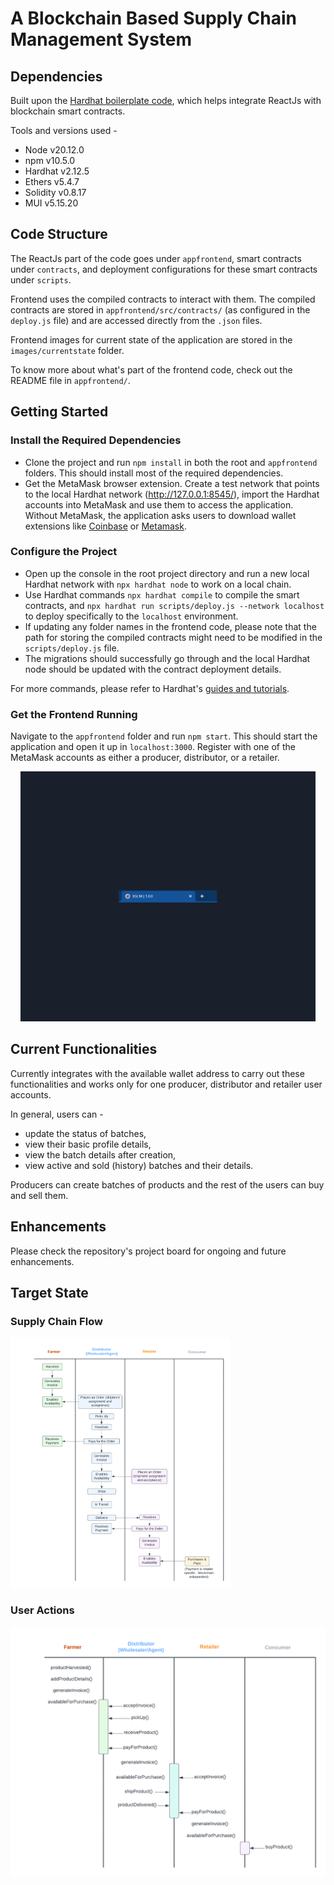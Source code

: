 # A Blockchain Based Supply Chain Management System

## Dependencies
Built upon the [Hardhat boilerplate code](https://github.com/NomicFoundation/hardhat-boilerplate), which helps integrate ReactJs with blockchain smart contracts.

Tools and versions used -

- Node v20.12.0
- npm v10.5.0
- Hardhat v2.12.5
- Ethers v5.4.7
- Solidity v0.8.17
- MUI v5.15.20

## Code Structure
The ReactJs part of the code goes under `appfrontend`, smart contracts under `contracts`, and deployment configurations for these smart contracts under `scripts`.

Frontend uses the compiled contracts to interact with them. The compiled contracts are stored in `appfrontend/src/contracts/` (as configured in the `deploy.js` file) and are accessed directly from the `.json` files.

Frontend images for current state of the application are stored in the `images/currentstate` folder.

To know more about what's part of the frontend code, check out the README file in `appfrontend/`. 

## Getting Started

### Install the Required Dependencies

- Clone the project and run `npm install` in both the root and `appfrontend` folders. This should install most of the required dependencies.
- Get the MetaMask browser extension. Create a test network that points to the local Hardhat network (http://127.0.0.1:8545/), import the Hardhat accounts into MetaMask and use them to access the application. Without MetaMask, the application asks users to download wallet extensions like [Coinbase](https://www.coinbase.com/wallet) or [Metamask](https://metamask.io).

### Configure the Project

- Open up the console in the root project directory and run a new local Hardhat network with `npx hardhat node` to work on a local chain.
- Use Hardhat commands `npx hardhat compile` to compile the smart contracts, and `npx hardhat run scripts/deploy.js --network localhost` to deploy specifically to the `localhost` environment.
- If updating any folder names in the frontend code, please note that the path for storing the compiled contracts might need to be modified in the `scripts/deploy.js` file.
- The migrations should successfully go through and the local Hardhat node should be updated with the contract deployment details.
 
For more commands, please refer to Hardhat's [guides and tutorials](https://hardhat.org/tutorial).

### Get the Frontend Running
Navigate to the `appfrontend` folder and run `npm start`. This should start the application and open it up in `localhost:3000`. Register with one of the MetaMask accounts as either a producer, distributor, or a retailer. 

<p align="center">
 <img src="images/currentstate/interface.gif" alt="Web Application GIF" height=400/>
</p>

## Current Functionalities
Currently integrates with the available wallet address to carry out these functionalities and works only for one producer, distributor and retailer user accounts.

In general, users can -
- update the status of batches,
- view their basic profile details,
- view the batch details after creation,
- view active and sold (history) batches and their details.

Producers can create batches of products and the rest of the users can buy and sell them.

## Enhancements
Please check the repository's project board for ongoing and future enhancements.

## Target State

### Supply Chain Flow 
<p>
 <img src="images/Supply Chain Flow.png" alt="Supply Chain Flow - BSCM" height=400/>
</p>

### User Actions
<p>
 <img src="images/User Actions.png" alt="User Actions - BSCM" height=400/>
</p>
